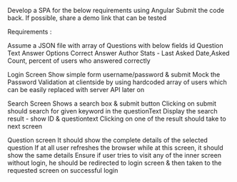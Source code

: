 Develop a SPA for the below requirements using Angular 
Submit the code back. If possible, share a demo link that can be tested


Requirements :

Assume a JSON file with array of Questions with below fields
    id
    Question Text
    Answer Options
    Correct Answer
    Author
    Stats - Last Asked Date,Asked Count, percent of users who answered correctly

Login Screen
    Show simple form username/password & submit
    Mock the Password Validation at clientside by using hardcoded array of users which can be
    easily replaced with server API later on

Search Screen
    Shows a search box & submit button
    Clicking on submit should search for given keyword in the questionText
    Display the search result - show ID & questiontext
    Clicking on one of the result should take to next screen

Question screen
    It should show the complete details of the selected question
    If at all user refreshes the browser while at this screen, it should show the same details
    Ensure if user tries to visit any of the inner screen without login, he should be redirected to
    login screen & then taken to the requested screen on successful login